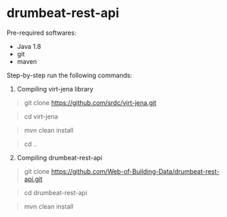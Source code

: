 # drumbeat-rest-api

Pre-required softwares:
* Java 1.8
* git
* maven


Step-by-step run the following commands:

1) Compiling virt-jena library

>git clone https://github.com/srdc/virt-jena.git

>cd virt-jena

>mvn clean install

>cd ..

2) Compiling drumbeat-rest-api

>git clone https://github.com/Web-of-Building-Data/drumbeat-rest-api.git

>cd drumbeat-rest-api

>mvn clean install
